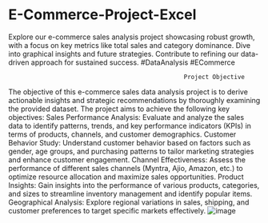 # E-Commerce-Project-Excel
Explore our e-commerce sales analysis project showcasing robust growth, with a focus on key metrics like total sales and category dominance. Dive into graphical insights and future strategies. Contribute to refining our data-driven approach for sustained success. #DataAnalysis #ECommerce
                                                        



                                                     Project Objective
The objective of this e-commerce sales data analysis project is to derive actionable insights and strategic recommendations by thoroughly examining the provided dataset. The project aims to achieve the following key objectives:
Sales Performance Analysis: Evaluate and analyze the sales data to identify patterns, trends, and key performance indicators (KPIs) in terms of products, channels, and customer demographics.
Customer Behavior Study: Understand customer behavior based on factors such as gender, age groups, and purchasing patterns to tailor marketing strategies and enhance customer engagement.
Channel Effectiveness: Assess the performance of different sales channels (Myntra, Ajio, Amazon, etc.) to optimize resource allocation and maximize sales opportunities.
Product Insights: Gain insights into the performance of various products, categories, and sizes to streamline inventory management and identify popular items.
Geographical Analysis: Explore regional variations in sales, shipping, and customer preferences to target specific markets effectively.
![image](https://github.com/Bhati0078/E-Commerce-Project-Excel/assets/145791369/0b6aaaac-2ad5-4111-9c4d-0ff2a383a58f)

